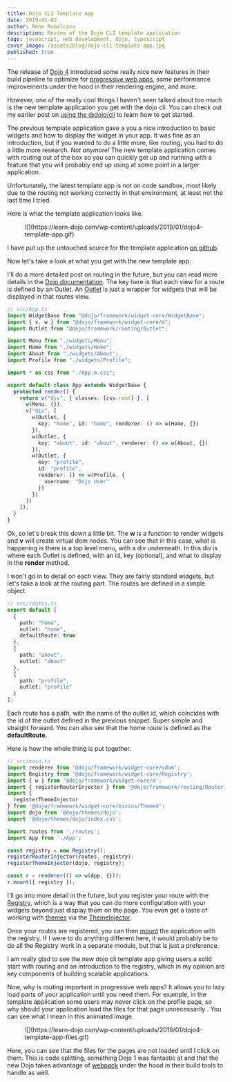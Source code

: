 ```yaml
---
title: Dojo CLI Template App
date: 2019-01-02
author: Rene Rubalcava
description: Review of the Dojo CLI template application
tags: javascript, web development, dojo, typescript
cover_image: /assets/blog/dojo-cli-template-app.jpg
published: true
---
```



The release of [Dojo 4](https://dojo.io/blog/2018/10/15/2018-10-15-Version-4-Dojo/) introduced some really nice new features in their build pipeline to optimize for [progressive web apps](https://developers.google.com/web/progressive-web-apps/), some performance improvements under the hood in their rendering engine, and more.

However, one of the really cool things I haven't seen talked about too much is the new template application you get with the dojo cli. You can check out my earlier post on [using the @dojo/cli](https://learn-dojo.com/up-and-running-with-dojo-cli/) to learn how to get started.

The previous template application gave a you a nice introduction to basic widgets and how to display the widget in your app. It was fine as an introduction, but if you wanted to do a little more, like routing, you had to do a little more research. _Not anymore!_ The new template application comes with routing out of the box so you can quickly get up and running with a feature that you will probably end up using at some point in a larger application.

Unfortunately, the latest template app is not on code sandbox, most likely due to the routing not working correctly in that environment, at least not the last time I tried.

Here is what the template application looks like.

<figure class="wp-block-image">![](https://learn-dojo.com/wp-content/uploads/2019/01/dojo4-template-app.gif)</figure>

I have put up the untouched source for the template application [on github](https://github.com/odoe/dojo-4-template-app).

Now let's take a look at what you get with the new template app.

I'll do a more detailed post on routing in the future, but you can read more details in the [Dojo documentation](https://dojo.io/docs/index.html#doc--dojo__framework__v4_0_0__src__routing__README_md). The key here is that each view for a route is defined by an Outlet. An [Outlet](https://dojo.io/docs/index.html#doc--dojo__framework__v4_0_0__src__routing__README_md___outlets) is just a wrapper for widgets that will be displayed in that routes view.

```ts
// src/App.ts
import WidgetBase from "@dojo/framework/widget-core/WidgetBase";
import { v, w } from "@dojo/framework/widget-core/d";
import Outlet from "@dojo/framework/routing/Outlet";

import Menu from "./widgets/Menu";
import Home from "./widgets/Home";
import About from "./widgets/About";
import Profile from "./widgets/Profile";

import * as css from "./App.m.css";

export default class App extends WidgetBase {
  protected render() {
    return v("div", { classes: [css.root] }, [
      w(Menu, {}),
      v("div", [
        w(Outlet, {
          key: "home", id: "home", renderer: () => w(Home, {})
        }),
        w(Outlet, {
          key: "about", id: "about", renderer: () => w(About, {})
        }),
        w(Outlet, {
          key: "profile",
          id: "profile",
          renderer: () => w(Profile, {
            username: "Dojo User"
          })
        })
      ])
    ]);
  }
}
```

Ok, so let's break this down a little bit. The **w** is a function to render widgets and **v** will create virtual dom nodes. You can see that in this case, what is happening is there is a top level menu, with a div underneath. In this div is where each Outlet is defined, with an id, key (optional), and what to display in the **render** method.

I won't go in to detail on each view. They are fairly standard widgets, but let's take a look at the routing part. The routes are defined in a simple object.

```ts
// src/routes.ts
export default [
  {
    path: "home",
    outlet: "home",
    defaultRoute: true
  },
  {
    path: "about",
    outlet: "about"
  },
  {
    path: "profile",
    outlet: "profile"
  }
];
```

Each route has a path, with the name of the outlet id, which coincides with the id of the outlet defined in the previous snippet. Super simple and straight forward. You can also see that the home route is defined as the **defaultRoute**.

Here is how the whole thing is put together.

```ts
// src/main.ts
import renderer from '@dojo/framework/widget-core/vdom';
import Registry from '@dojo/framework/widget-core/Registry';
import { w } from '@dojo/framework/widget-core/d';
import { registerRouterInjector } from '@dojo/framework/routing/RouterInjector';
import {
  registerThemeInjector
} from '@dojo/framework/widget-core/mixins/Themed';
import dojo from '@dojo/themes/dojo';
import '@dojo/themes/dojo/index.css';

import routes from './routes';
import App from './App';

const registry = new Registry();
registerRouterInjector(routes, registry);
registerThemeInjector(dojo, registry);

const r = renderer(() => w(App, {}));
r.mount({ registry });
```

I'll go into more detail in the future, but you register your route with the [Registry,](https://dojo.io/tutorials/1020_registries/) which is a way that you can do more configuration with your widgets beyond just display them on the page. You even get a taste of working with [themes](https://dojo.io/tutorials/007_theming/) via the [ThemeInjector](https://dojo.io/docs/index.html#doc--dojo__framework__v4_0_0__src__widget-core__README_md___styling--theming).

Once your routes are registered, you can then [mount](https://dojo.io/docs/index.html#doc--dojo__framework__v4_0_0__src__widget-core__README_md___rendering-a-widget-in-the-dom) the application with the registry. If I were to do anything different here, it would probably be to do all the Registry work in a separate module, but that is just a preference.

I am really glad to see the new dojo cli template app giving users a solid start with routing and an introduction to the registry, which in my opinion are key components of building scalable applications.

Now, why is routing important in progressive web apps? It allows you to lazy load parts of your application until you need them. For example, in the template application some users may never click on the profile page, so why should your application load the files for that page unnecessarily . You can see what I mean in this animated image.

<figure class="wp-block-image">![](https://learn-dojo.com/wp-content/uploads/2019/01/dojo4-template-app-files.gif)</figure>

Here, you can see that the files for the pages are not loaded until I click on them. This is code splitting, something Dojo 1 was fantastic at and that the new Dojo takes advantage of [webpack](https://webpack.js.org/) under the hood in their build tools to handle as well.
